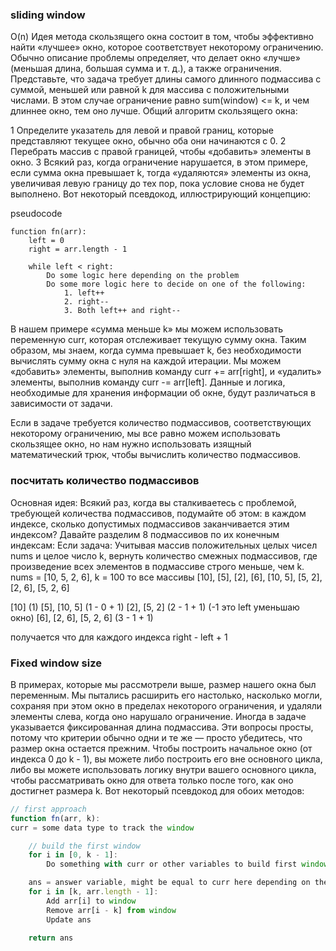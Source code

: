 ### sliding window 
O(n)
Идея метода скользящего окна состоит в том, чтобы эффективно найти «лучшее» окно, которое соответствует некоторому ограничению. Обычно описание проблемы определяет, что делает окно «лучше» (меньшая длина, большая сумма и т. д.), а также ограничения. Представьте, что задача требует длины самого длинного подмассива с суммой, меньшей или равной k для массива с положительными числами. В этом случае ограничение равно sum(window) <= k, и чем длиннее окно, тем оно лучше. Общий алгоритм скользящего окна:

1 Определите указатель для левой и правой границ, которые представляют текущее окно, обычно оба они начинаются с 0.
2 Перебрать массив с правой границей, чтобы «добавить» элементы в окно.
3 Всякий раз, когда ограничение нарушается, в этом примере, если сумма окна превышает k, тогда «удаляются» элементы из окна, увеличивая левую границу до тех пор, пока условие снова не будет выполнено.
Вот некоторый псевдокод, иллюстрирующий концепцию:

pseudocode
```
function fn(arr):
    left = 0
    right = arr.length - 1

    while left < right:
        Do some logic here depending on the problem
        Do some more logic here to decide on one of the following:
            1. left++
            2. right--
            3. Both left++ and right--
```

В нашем примере «сумма меньше k» мы можем использовать переменную curr, которая отслеживает текущую сумму окна. Таким образом, мы знаем, когда сумма превышает k, без необходимости вычислять сумму окна с нуля на каждой итерации. Мы можем «добавить» элементы, выполнив команду curr += arr[right], и «удалить» элементы, выполнив команду curr -= arr[left]. Данные и логика, необходимые для хранения информации об окне, будут различаться в зависимости от задачи.

Если в задаче требуется количество подмассивов, соответствующих некоторому ограничению, мы все равно можем использовать скользящее окно, но нам нужно использовать изящный математический трюк, чтобы вычислить количество подмассивов.

### посчитать количество подмассивов
Основная идея: Всякий раз, когда вы сталкиваетесь с проблемой, требующей количества подмассивов, подумайте об этом: в каждом индексе, сколько допустимых подмассивов заканчивается этим индексом? Давайте разделим 8 подмассивов по их конечным индексам:
Если задача: Учитывая массив положительных целых чисел nums и целое число k, вернуть количество смежных подмассивов, где произведение всех элементов в подмассиве строго меньше, чем k.
nums = [10, 5, 2, 6], k = 100 
то все массивы
[10], [5], [2], [6], [10, 5], [5, 2], [2, 6], [5, 2, 6]

[10] (1)
[5], [10, 5] (1 - 0 + 1)
[2], [5, 2] (2 - 1 + 1) (-1 это left уменьшаю окно)
[6], [2, 6], [5, 2, 6] (3 - 1 + 1)

получается что для каждого индекса right - left + 1 


### Fixed window size
В примерах, которые мы рассмотрели выше, размер нашего окна был переменным. Мы пытались расширить его настолько, насколько могли, сохраняя при этом окно в пределах некоторого ограничения, и удаляли элементы слева, когда оно нарушало ограничение. Иногда в задаче указывается фиксированная длина подмассива. Эти вопросы просты, потому что критерии обычно одни и те же — просто убедитесь, что размер окна остается прежним. Чтобы построить начальное окно (от индекса 0 до k - 1), вы можете либо построить его вне основного цикла, либо вы можете использовать логику внутри вашего основного цикла, чтобы рассматривать окно для ответа только после того, как оно достигнет размера k. Вот некоторый псевдокод для обоих методов:

```js
// first approach
function fn(arr, k):
curr = some data type to track the window

    // build the first window
    for i in [0, k - 1]:
        Do something with curr or other variables to build first window

    ans = answer variable, might be equal to curr here depending on the problem
    for i in [k, arr.length - 1]:
        Add arr[i] to window
        Remove arr[i - k] from window
        Update ans

    return ans
```
